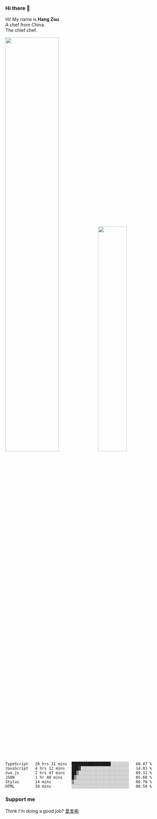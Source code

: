 ### Hi there 👋

Hi! My name is **Hang Zou**.  
A chef from China.  
The chief chef.

<img align="" width="57.5%" src="https://github-readme-stats.vercel.app/api?username=zouhangwithsweet&hide_title=true&hide_border=true&show_icons=true&include_all_commits=true&line_height=21" /><img align="" width="42.4%" src="https://github-readme-stats.vercel.app/api/top-langs/?username=zouhangwithsweet&hide_title=true&hide_border=true&layout=compact" />

<!--START_SECTION:waka-->

```text
TypeScript   20 hrs 31 mins  █████████████████░░░░░░░░   68.47 %
JavaScript   4 hrs 12 mins   ███▓░░░░░░░░░░░░░░░░░░░░░   14.03 %
Vue.js       2 hrs 47 mins   ██▒░░░░░░░░░░░░░░░░░░░░░░   09.32 %
JSON         1 hr 40 mins    █▒░░░░░░░░░░░░░░░░░░░░░░░   05.60 %
Stylus       14 mins         ▒░░░░░░░░░░░░░░░░░░░░░░░░   00.78 %
HTML         10 mins         ░░░░░░░░░░░░░░░░░░░░░░░░░   00.59 %
```

<!--END_SECTION:waka-->

### Support me

Think I'm doing a good job? [爱发电](https://afdian.net/@zouhangsweet)
